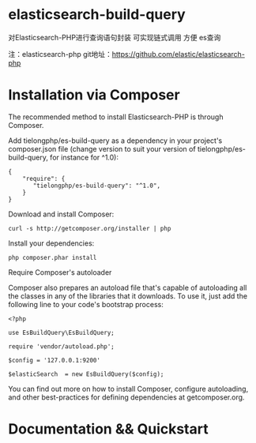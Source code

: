 # elasticsearch-build-query
对Elasticsearch-PHP进行查询语句封装 可实现链式调用 方便 es查询

注：elasticsearch-php git地址：https://github.com/elastic/elasticsearch-php

# Installation via Composer
The recommended method to install Elasticsearch-PHP is through Composer.

Add tielongphp/es-build-query as a dependency in your project's composer.json file (change version to suit your version of tielongphp/es-build-query, for instance for ^1.0):

    {
        "require": {
           "tielongphp/es-build-query": "^1.0",
        }
    }
Download and install Composer:

    curl -s http://getcomposer.org/installer | php
Install your dependencies:

    php composer.phar install
Require Composer's autoloader

Composer also prepares an autoload file that's capable of autoloading all the classes in any of the libraries that it downloads. To use it, just add the following line to your code's bootstrap process:

    <?php

    use EsBuildQuery\EsBuildQuery;
    
    require 'vendor/autoload.php';
    
    $config = '127.0.0.1:9200'
    
    $elasticSearch  = new EsBuildQuery($config);

You can find out more on how to install Composer, configure autoloading, and other best-practices for defining dependencies at getcomposer.org.


# Documentation && Quickstart


